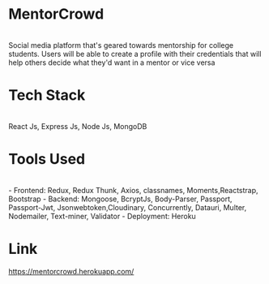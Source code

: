 # MentorCrowd
<br/>
Social media platform that's geared towards mentorship for college students. Users will be able to create a profile with their credentials that will help others decide what they'd want in a mentor or vice versa

# Tech Stack
<br/>
React Js, Express Js, Node Js, MongoDB

# Tools Used
<br/>
- Frontend: Redux, Redux Thunk, Axios, classnames, Moments,Reactstrap, Bootstrap
- Backend: Mongoose, BcryptJs, Body-Parser, Passport, Passport-Jwt, Jsonwebtoken,Cloudinary, Concurrently, Datauri, Multer, Nodemailer, Text-miner, Validator
- Deployment: Heroku

# Link
https://mentorcrowd.herokuapp.com/
